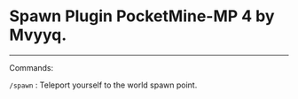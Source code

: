 # Spawn Plugin PocketMine-MP 4 by Mvyyq.

--------
Commands:

`/spawn` : Teleport yourself to the world spawn point.
